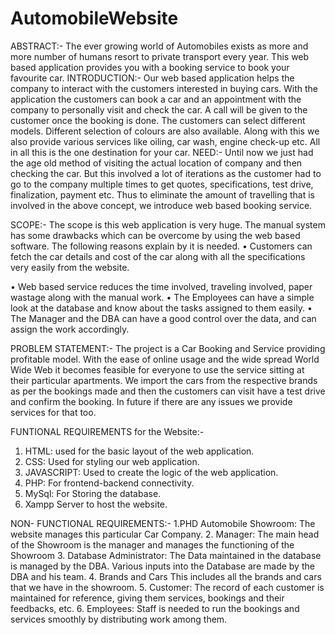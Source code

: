 # AutomobileWebsite
ABSTRACT:-
The ever growing world of Automobiles exists as more and more number of humans resort to private transport every year. This web based application provides you with a booking service to book your favourite car.
INTRODUCTION:-
Our web based application helps the company to interact with the customers interested in buying cars. 
With the application the customers can book a car and an appointment with the company to personally visit and check the car. A call will be given to the customer once the booking is done. The customers can select different models. Different selection of colours are also available.
Along with this we also provide various services like oiling, car wash, engine check-up etc.
All in all this is the one destination for your car.
NEED:-
Until now we just had the age old method of visiting the actual location of company and then checking the car. But this involved a lot of iterations as the customer had to go to the company multiple times to get quotes, specifications, test drive, finalization, payment etc. 
Thus to eliminate the amount of travelling that is involved in the above concept, we introduce web based booking service. 

SCOPE:-
The scope is this web application is very huge. The manual system
has some drawbacks which can be overcome by using the web based
software. 
The following reasons explain by it is needed.
•	Customers can fetch the car details and cost of the car along with all the specifications very easily from the website.

•	 Web based service reduces the time involved, traveling involved, paper wastage along with the manual work.
•	The Employees can have a simple look at the database and know about the tasks assigned to them easily.
•	The Manager and the DBA can have a good control over the data, and can assign the work accordingly.

PROBLEM STATEMENT:-
The project is a Car Booking and Service providing profitable model.
With the ease of online usage and the wide spread World Wide Web it becomes feasible for everyone to use the service sitting at their particular apartments. 
We import the cars from the respective brands as per the bookings made and then the customers can visit have a test drive and confirm the booking.
In future if there are any issues we provide services for that too. 

FUNTIONAL REQUIREMENTS for the Website:-
1.	HTML: used for the basic layout of the web application.
2.	CSS: Used for styling our web application.
3.	JAVASCRIPT: Used to create the logic of the web application.
4.	PHP: For frontend-backend connectivity.
5.	MySql: For Storing the database.
6. Xampp Server to host the website.

NON- FUNCTIONAL REQUIREMENTS:-
1.PHD Automobile Showroom:
 The website manages this particular Car Company.
2. Manager: 
The main head of the Showroom is the manager and manages the functioning of the Showroom
3. Database Administrator: 
The Data maintained in the database is managed by the DBA. Various inputs into the Database are made by the DBA and his team. 
4. Brands and Cars This includes all the brands and cars that we have in the showroom.
5. Customer:  The record of each customer is maintained for reference, giving them services, bookings and their feedbacks, etc.
6. Employees:  Staff is needed to run the bookings and services smoothly by distributing work among them.
